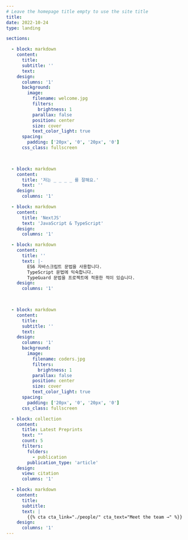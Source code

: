 ```yaml
---
# Leave the homepage title empty to use the site title
title:
date: 2022-10-24
type: landing

sections:

  - block: markdown
    content:
      title:
      subtitle: ''
      text:
    design:
      columns: '1'
      background:
        image: 
          filename: welcome.jpg
          filters:
            brightness: 1
          parallax: false
          position: center
          size: cover
          text_color_light: true
      spacing:
        padding: ['20px', '0', '20px', '0']
      css_class: fullscreen


  
  - block: markdown
    content:
      title: '저는 _ _ _ _ 를 잘해요.'
      text: ''
    design:
      columns: '1'

  - block: markdown
    content:
      title: 'NextJS'
      text: 'JavaScript & TypeScript'
    design:
      columns: '1'

  - block: markdown
    content:
      title: ''
      text: |-
        ES6 자바스크립트 문법을 사용합니다.
        TypeScript 문법에 익숙합니다.
        TypeGuard 문법을 프로젝트에 적용한 적이 있습니다.
    design:
      columns: '1'


  
  - block: markdown
    content:
      title:
      subtitle: ''
      text:
    design:
      columns: '1'
      background:
        image: 
          filename: coders.jpg
          filters:
            brightness: 1
          parallax: false
          position: center
          size: cover
          text_color_light: true
      spacing:
        padding: ['20px', '0', '20px', '0']
      css_class: fullscreen

  - block: collection
    content:
      title: Latest Preprints
      text: ""
      count: 5
      filters:
        folders:
          - publication
        publication_type: 'article'
    design:
      view: citation
      columns: '1'

  - block: markdown
    content:
      title:
      subtitle:
      text: |
        {{% cta cta_link="./people/" cta_text="Meet the team →" %}}
    design:
      columns: '1'
---
```

